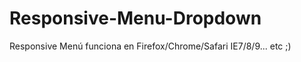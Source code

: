 Responsive-Menu-Dropdown
========================

Responsive Menú funciona en Firefox/Chrome/Safari IE7/8/9... etc ;)
